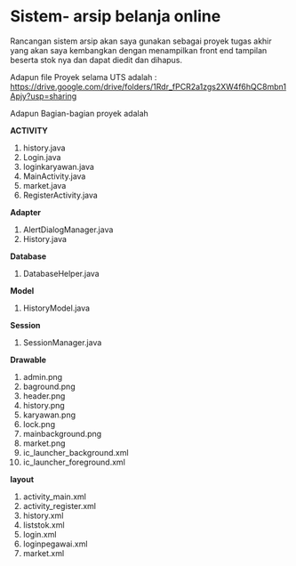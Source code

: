# Sistem- arsip belanja online 
Rancangan sistem arsip akan saya gunakan sebagai proyek tugas akhir yang akan saya kembangkan
dengan menampilkan front end tampilan beserta stok nya dan dapat diedit dan dihapus.

Adapun  file Proyek selama UTS adalah :
https://drive.google.com/drive/folders/1Rdr_fPCR2a1zgs2XW4f6hQC8mbn1Apjy?usp=sharing

Adapun Bagian-bagian  proyek adalah 

<b>ACTIVITY</b>
1. history.java
2. Login.java
3. loginkaryawan.java
4. MainActivity.java
5. market.java
6. RegisterActivity.java

<b>Adapter</b>
1. AlertDialogManager.java
2. History.java

<b>Database</b>
1. DatabaseHelper.java

<b>Model</b>
1. HistoryModel.java

<b>Session</b>
1. SessionManager.java

<b>Drawable</b>
1. admin.png
2. baground.png
3. header.png
4. history.png
5. karyawan.png
6. lock.png
7. mainbackground.png
8. market.png
9. ic_launcher_background.xml
10. ic_launcher_foreground.xml

<b>layout</b>
1. activity_main.xml
2. activity_register.xml
3. history.xml
4. liststok.xml
5. login.xml
6. loginpegawai.xml
7. market.xml




